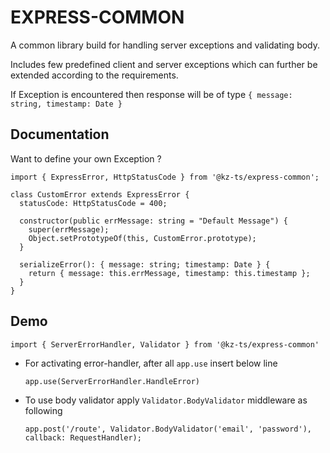 # EXPRESS-COMMON

A common library build for handling server exceptions and validating body.

Includes few predefined client and server exceptions which can further be extended according to the requirements.

If Exception is encountered then response will be of type `{ message: string, timestamp: Date }`

## Documentation

Want to define your own Exception ?

```
import { ExpressError, HttpStatusCode } from '@kz-ts/express-common';

class CustomError extends ExpressError {
  statusCode: HttpStatusCode = 400;

  constructor(public errMessage: string = "Default Message") {
    super(errMessage);
    Object.setPrototypeOf(this, CustomError.prototype);
  }

  serializeError(): { message: string; timestamp: Date } {
    return { message: this.errMessage, timestamp: this.timestamp };
  }
}
```

## Demo

```
import { ServerErrorHandler, Validator } from '@kz-ts/express-common'
```

- For activating error-handler, after all `app.use` insert below line
  ```
  app.use(ServerErrorHandler.HandleError)
  ```
- To use body validator apply `Validator.BodyValidator` middleware as following
  ```
  app.post('/route', Validator.BodyValidator('email', 'password'), callback: RequestHandler);
  ```
